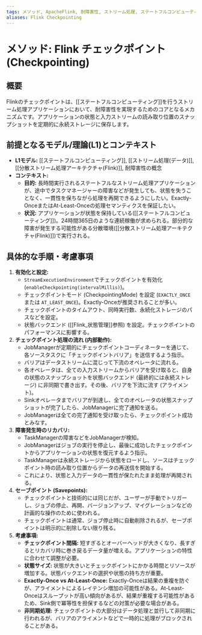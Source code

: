 ```yaml
---
tags: メソッド, ApacheFlink, 耐障害性, ストリーム処理, ステートフルコンピューティング
aliases: Flink Checkpointing
---
```


# メソッド: Flink チェックポイント (Checkpointing)

## 概要
Flinkのチェックポイントは、[[ステートフルコンピューティング]]を行うストリーム処理アプリケーションにおいて、耐障害性を実現するためのコアとなるメカニズムです。アプリケーションの状態と入力ストリームの読み取り位置のスナップショットを定期的に永続ストレージに保存します。

## 前提となるモデル/理論(L1)とコンテキスト
* **L1モデル:** [[ステートフルコンピューティング]], [[ストリーム処理(データ)]], [[分散ストリーム処理アーキテクチャ(Flink)]], 耐障害性の概念
* **コンテキスト:**
    * **目的:** 長時間実行されるステートフルなストリーム処理アプリケーションが、途中でタスクマネージャーの障害などが発生しても、状態を失うことなく、一貫性を保ちながら処理を再開できるようにしたい。Exactly-OnceまたはAt-Least-Onceの処理セマンティクスを保証したい。
    * **状況:** アプリケーションが状態を保持している([[ステートフルコンピューティング]])。24時間365日のような連続稼働が求められる。部分的な障害が発生する可能性がある分散環境([[分散ストリーム処理アーキテクチャ(Flink)]])で実行される。

## 具体的な手順・考慮事項
1.  **有効化と設定:**
    * `StreamExecutionEnvironment`でチェックポイントを有効化 (`enableCheckpointing(intervalMillis)`)。
    * チェックポイントモード (CheckpointingMode) を設定 (`EXACTLY_ONCE` または `AT_LEAST_ONCE`)。Exactly-Onceが推奨されることが多い。
    * チェックポイントのタイムアウト、同時実行数、永続化ストレージのパスなどを設定。
    * 状態バックエンド ([[Flink_状態管理]]参照) を設定。チェックポイントのパフォーマンスに影響する。
2.  **チェックポイント処理の流れ (内部動作):**
    * JobManagerが定期的にチェックポイントコーディネーターを通じて、各ソースタスクに「チェックポイントバリア」を送信するよう指示。
    * バリアはデータストリームに混じって下流のオペレータに流れる。
    * 各オペレータは、全ての入力ストリームからバリアを受け取ると、自身の状態のスナップショットを状態バックエンド (最終的には永続ストレージ) に非同期で書き出す。その後、バリアを下流に流す (アライメント)。
    * Sinkオペレータまでバリアが到達し、全てのオペレータの状態スナップショットが完了したら、JobManagerに完了通知を送る。
    * JobManagerは全ての完了通知を受け取ったら、チェックポイント成功とみなす。
3.  **障害発生時のリカバリ:**
    * TaskManagerの障害などをJobManagerが検知。
    * JobManagerはジョブの実行を停止し、最後に成功したチェックポイントからアプリケーションの状態を復元するよう指示。
    * TaskManagerは永続ストレージから状態をロードし、ソースはチェックポイント時の読み取り位置からデータの再送信を開始する。
    * これにより、状態と入力データの一貫性が保たれたまま処理が再開される。
4.  **セーブポイント (Savepoints):**
    * チェックポイントと技術的には同じだが、ユーザーが手動でトリガーし、ジョブの停止、再開、バージョンアップ、マイグレーションなどの計画的な操作のために使われる。
    * チェックポイントは通常、ジョブ停止時に自動削除されるが、セーブポイントは明示的に削除しない限り残る。
5.  **考慮事項:**
    * **チェックポイント間隔:** 短すぎるとオーバーヘッドが大きくなり、長すぎるとリカバリ時に巻き戻るデータ量が増える。アプリケーションの特性に合わせて調整が必要。
    * **状態サイズ:** 状態が大きいとチェックポイントにかかる時間とリソースが増加する。状態バックエンドの選択や状態の持ち方が重要。
    * **Exactly-Once vs At-Least-Once:** Exactly-Onceは結果の重複を防ぐが、アライメントによるレイテンシ増加の可能性がある。At-Least-Onceはスループットが高い傾向があるが、結果が重複する可能性があるため、Sink側で冪等性を担保するなどの対策が必要な場合がある。
    * **非同期処理:** チェックポイントの大部分はデータ処理と並行して非同期に行われるが、バリアのアライメントなどで一時的に処理がブロックされることがある。